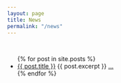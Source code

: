 ```yaml
---
layout: page
title: News
permalink: "/news"
---
```


‎
<ul>
  {% for post in site.posts %}
    <li>
      <a href="{{ post.url }}">{{ post.title }}</a>
      {{ post.excerpt }}
   	  <a href="{{ post.url }}">...</a>
    </li>
  {% endfor %}
</ul>


